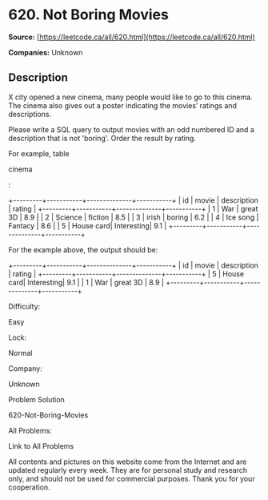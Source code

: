 # 620. Not Boring Movies

**Source:** [https://leetcode.ca/all/620.html](https://leetcode.ca/all/620.html)

**Companies:** Unknown

## Description

X city opened a new cinema, many people would like to go to this cinema. The cinema also gives
    out a poster indicating the movies’ ratings and descriptions.

Please write a SQL query to output movies with an odd numbered ID and a description that is
        not 'boring'. Order the result by rating.

For example, table

cinema

:

+---------+-----------+--------------+-----------+
|   id    | movie     |  description |  rating   |
+---------+-----------+--------------+-----------+
|   1     | War       |   great 3D   |   8.9     |
|   2     | Science   |   fiction    |   8.5     |
|   3     | irish     |   boring     |   6.2     |
|   4     | Ice song  |   Fantacy    |   8.6     |
|   5     | House card|   Interesting|   9.1     |
+---------+-----------+--------------+-----------+

For the example above, the output should be:

+---------+-----------+--------------+-----------+
|   id    | movie     |  description |  rating   |
+---------+-----------+--------------+-----------+
|   5     | House card|   Interesting|   9.1     |
|   1     | War       |   great 3D   |   8.9     |
+---------+-----------+--------------+-----------+

Difficulty:

Easy

Lock:

Normal

Company:

Unknown

Problem Solution

620-Not-Boring-Movies

All Problems:

Link to All Problems

All contents and pictures on this website come from the Internet and are updated regularly every week. They are for personal study and research only, and should not be used for commercial purposes. Thank you for your cooperation.

